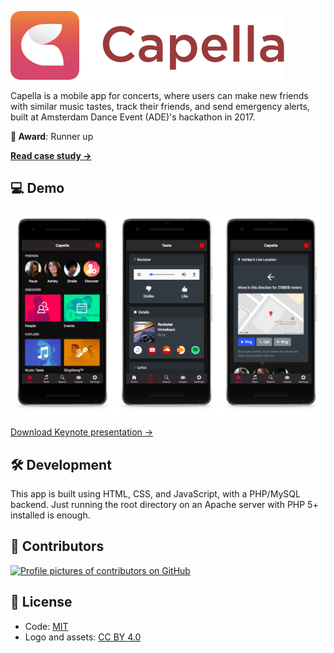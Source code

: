![Capella](/capella-logo.png)

Capella is a mobile app for concerts, where users can make new friends with similar music tastes, track their friends, and send emergency alerts, built at Amsterdam Dance Event (ADE)'s hackathon in 2017.

**🥈 Award**: Runner up

[**Read case study →**](https://anandchowdhary.com/projects/capella)

## 💻 Demo

![Capella screenshot](/capella-screenshot.png)

[Download Keynote presentation →](/present.key)

## 🛠️ Development

This app is built using HTML, CSS, and JavaScript, with a PHP/MySQL backend. Just running the root directory on an Apache server with PHP 5+ installed is enough.

## 👥 Contributors

[![Profile pictures of contributors on GitHub](https://services.anandchowdhary.now.sh/api/github-contributors?repo=c-r-e-a-t-e/capella)](https://github.com/c-r-e-a-t-e/capella/graphs/contributors)

## 📄 License

- Code: [MIT](/LICENSE)
- Logo and assets: [CC BY 4.0](https://creativecommons.org/licenses/by/4.0/)
